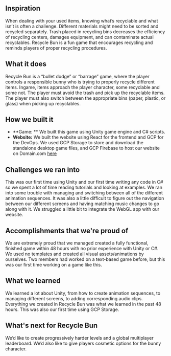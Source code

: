## Inspiration
When dealing with your used items, knowing what’s recyclable and what isn’t is often a challenge. Different materials might need to be sorted and recycled separately. Trash placed in recycling bins decreases the efficiency of recycling centers, damages equipment, and can contaminate actual recyclables. Recycle Bun is a fun game that encourages recycling and reminds players of proper recycling procedures.

## What it does
Recycle Bun is a “bullet dodge” or “barrage” game, where the player controls a responsible bunny who is trying to properly recycle different items. Ingame, items approach the player character, some recyclable and some not. The player must avoid the trash and pick up the recyclable items. The player must also switch between the appropriate bins (paper, plastic, or glass) when picking up recyclables.

## How we built it
- **Game: ** We built this game using Unity game engine and C# scripts.
- **Website:** We built the website using React for the frontend and GCP for the DevOps. We used GCP Storage to store and download the standalone desktop game files, and GCP Firebase to host our website on Domain.com [here](https://recyclebun-recycleorberecycled.space/)

## Challenges we ran into
This was our first time using Unity and our first time writing any code in C# so we spent a lot of time reading tutorials and looking at examples. We ran into some trouble with managing and switching between all of the different animation sequences. It was also a little difficult to figure out the navigation between our different screens and having matching music changes to go along with it. We struggled a little bit to integrate the WebGL app with our website.

## Accomplishments that we're proud of
We are extremely proud that we managed created a fully functional, finished game within 48 hours with no prior experience with Unity or C#. We used no templates and created all visual assets/animations by ourselves. Two members had worked on a text-based game before, but this was our first time working on a game like this.

## What we learned
We learned a lot about Unity, from how to create animation sequences, to managing different screens, to adding corresponding audio clips. Everything we created in Recycle Bun was what we learned in the past 48 hours. This was also our first time using GCP Storage.

## What's next for Recycle Bun
We’d like to create progressively harder levels and a global multiplayer leaderboard. We’d also like to give players cosmetic options for the bunny character.
